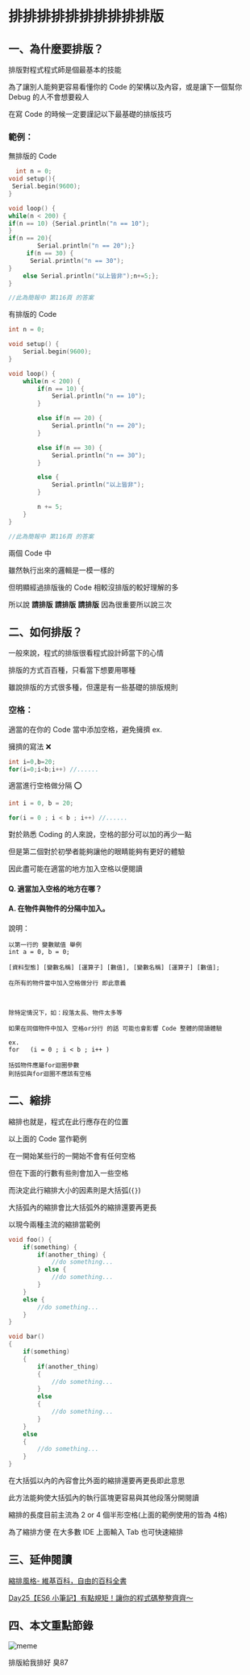 # 排排排排排排排排排排版
## 一、為什麼要排版？
排版對程式程式師是個最基本的技能

為了讓別人能夠更容易看懂你的 Code 的架構以及內容，或是讓下一個幫你 Debug 的人不會想要殺人

在寫 Code 的時候一定要謹記以下最基礎的排版技巧

### 範例：
無排版的 Code
```C++
  int n = 0;
void setup(){
 Serial.begin(9600);
}

void loop() {
while(n < 200) {
if(n == 10) {Serial.println("n == 10");
}
if(n == 20){
        Serial.println("n == 20");}
     if(n == 30) {
      Serial.println("n == 30");
}
    else Serial.println("以上皆非");n+=5;};
}

//此為簡報中 第116頁 的答案
```

有排版的 Code
```C++
int n = 0;

void setup() {
    Serial.begin(9600);
}

void loop() {
    while(n < 200) {
        if(n == 10) {
            Serial.println("n == 10");
        }

        else if(n == 20) {
            Serial.println("n == 20");
        } 

        else if(n == 30) {
            Serial.println("n == 30");
        }

        else {
            Serial.println("以上皆非");
        }

        n += 5;
    }
}

//此為簡報中 第116頁 的答案
```

兩個 Code 中

雖然執行出來的邏輯是一模一樣的

但明顯經過排版後的 Code 相較沒排版的較好理解的多

所以說 **請排版** **請排版** **請排版** 因為很重要所以說三次

## 二、如何排版？
一般來說，程式的排版很看程式設計師當下的心情

排版的方式百百種，只看當下想要用哪種

雖說排版的方式很多種，但還是有一些基礎的排版規則

### 空格：
適當的在你的 Code 當中添加空格，避免擁擠
ex.

擁擠的寫法 ❌
```C++
int i=0,b=20;
for(i=0;i<b;i++) //......
```

適當進行空格做分隔 ⭕
```C++
int i = 0, b = 20;

for(i = 0 ; i < b ; i++) //......
```

對於熟悉 Coding 的人來說，空格的部分可以加的再少一點

但是第二個對於初學者能夠讓他的眼睛能夠有更好的體驗

因此盡可能在適當的地方加入空格以便閱讀

#### Q. 適當加入空格的地方在哪？
#### A. 在物件與物件的分隔中加入。

說明：
```
以第一行的 變數賦值 舉例
int a = 0, b = 0;

[資料型態] [變數名稱] [運算子] [數值], [變數名稱] [運算子] [數值];

在所有的物件當中加入空格做分行 即此意義



除特定情況下，如：段落太長、物件太多等

如果在同個物件中加入 空格or分行 的話 可能也會影響 Code 整體的閱讀體驗

ex.
for   (i = 0 ; i < b ; i++ )

括弧物件應屬for迴圈參數
則括弧與for迴圈不應該有空格
```

## 二、縮排
縮排也就是，程式在此行應存在的位置

以上面的 Code 當作範例

在一開始某些行的一開始不會有任何空格

但在下面的行數有些則會加入一些空格

而決定此行縮排大小的因素則是大括弧(`{}`)

大括弧內的縮排會比大括弧外的縮排還要再更長

以現今兩種主流的縮排當範例

```C++
void foo() {
    if(something) {
        if(another_thing) {
            //do something...
        } else {
            //do something...
        }
    }
    else {
        //do something...
    }
}

void bar() 
{
    if(something)
    {
        if(another_thing)
        {
            //do something...
        }
        else
        {
            //do something...
        }
    }
    else
    {
        //do something...
    }
}
```

在大括弧以內的內容會比外面的縮排還要再更長即此意思

此方法能夠使大括弧內的執行區塊更容易與其他段落分開閱讀

縮排的長度目前主流為 2 or 4 個半形空格(上面的範例使用的皆為 4格)

為了縮排方便 在大多數 IDE 上面輸入 Tab 也可快速縮排

## 三、延伸閱讀

[縮排風格- 維基百科，自由的百科全書](https://zh.wikipedia.org/zh-tw/%E7%BC%A9%E8%BF%9B%E9%A3%8E%E6%A0%BC)

[Day25【ES6 小筆記】有點規矩！讓你的程式碼整整齊齊～](https://ithelp.ithome.com.tw/articles/10221193)

## 四、本文重點節錄
![meme](https://memeprod.sgp1.digitaloceanspaces.com/user-wtf/1629899885872.jpg)

排版給我排好 臭87